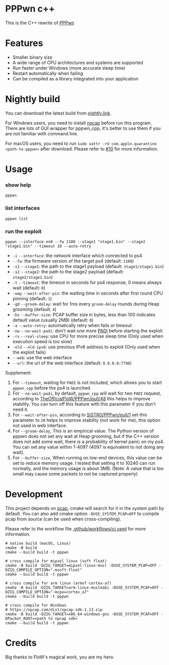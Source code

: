 # PPPwn c++

This is the C++ rewrite of [PPPwn](https://github.com/TheOfficialFloW/PPPwn)

# Features

- Smaller binary size
- A wide range of CPU architectures and systems are supported
- Run faster under Windows (more accurate sleep time)
- Restart automatically when failing
- Can be compiled as a library integrated into your application

# Nightly build

You can download the latest build from [nightly.link](https://nightly.link/xfangfang/PPPwn_cpp/workflows/ci.yaml/main?status=completed).

For Windows users, you need to install [npcap](https://npcap.com) before run this program.
There are lots of GUI wrapper for pppwn_cpp, it's better to use them if you are not familiar with command line.

For macOS users, you need to run `sudo xattr -rd com.apple.quarantine <path-to-pppwn>` after download.
Please refer to [#10](https://github.com/xfangfang/PPPwn_cpp/issues/10) for more information.

# Usage

### show help

```shell
pppwn
```

### list interfaces

```shell
pppwn list
```

### run the exploit

```shell
pppwn --interface en0 --fw 1100 --stage1 "stage1.bin" --stage2 "stage2.bin" --timeout 10 --auto-retry
```

- `-i` `--interface`: the network interface which connected to ps4
- `--fw`: the firmware version of the target ps4 (default: `1100`)
- `-s1` `--stage1`: the path to the stage1 payload (default: `stage1/stage1.bin`)
- `-s2` `--stage2`: the path to the stage2 payload (default: `stage2/stage2.bin`)
- `-t` `--timeout`: the timeout in seconds for ps4 response, 0 means always wait (default: `0`)
- `-wap` `--wait-after-pin`: the waiting time in seconds after first round CPU pinning (default: `1`)
- `-gd` `--groom-delay`: wait for 1ms every `groom-delay` rounds during Heap grooming (default: `4`)
- `-bs` `--buffer-size`: PCAP buffer size in bytes, less than 100 indicates default value (usually 2MB) (default: `0`)
- `-a` `--auto-retry`: automatically retry when fails or timeout
- `-nw` `--no-wait-padi`: don't wait one more [PADI](https://en.wikipedia.org/wiki/Point-to-Point_Protocol_over_Ethernet#Client_to_server:_Initiation_(PADI)) before starting the exploit
- `-rs` `--real-sleep`: use CPU for more precise sleep time (Only used when execution speed is too slow)
- `-old` `--old-ipv6`: use previous IPv6 address to exploit (Only used when the exploit fails)
- `--web`: use the web interface
- `--url`: the url of the web interface (default: `0.0.0.0:7796`)

Supplement:

1. For `--timeout`, waiting for `PADI` is not included, which allows you to start `pppwn_cpp` before the ps4 is launched.
2. For `--no-wait-padi`, by default, `pppwn_cpp` will wait for two `PADI` request, according to [TheOfficialFloW/PPPwn/pull/48](https://github.com/TheOfficialFloW/PPPwn/pull/48) this helps to improve stability. You can turn off this feature with this parameter if you don't need it.
3. For `--wait-after-pin`, according to [SiSTR0/PPPwn/pull/1](https://github.com/SiSTR0/PPPwn/pull/1) set this parameter to `20` helps to improve stability (not work for me), this option not used in web interface.
4. For `--groom-delay`, This is an empirical value. The Python version of pppwn does not set any wait at Heap grooming, but if the C++ version does not add some wait, there is a probability of kernel panic on my ps4. You can set any value within 1-4097 (4097 is equivalent to not doing any wait).
5. For `--buffer-size`, When running on low-end devices, this value can be set to reduce memory usage. I tested that setting it to 10240 can run normally, and the memory usage is about 3MB. (Note: A value that is too small may cause some packets to not be captured properly)

# Development

This project depends on [pcap](https://github.com/the-tcpdump-group/libpcap), cmake will search for it in the system path by default.
You can also add cmake option `-DUSE_SYSTEM_PCAP=OFF` to compile pcap from source (can be used when cross-compiling).

Please refer to the workflow file [.github/workflows/ci.yaml](.github/workflows/ci.yaml) for more information.

```shell
# native build (macOS, Linux)
cmake -B build
cmake --build build -t pppwn

# cross compile for mipsel linux (soft float)
cmake -B build -DZIG_TARGET=mipsel-linux-musl -DUSE_SYSTEM_PCAP=OFF -DZIG_COMPILE_OPTION="-msoft-float"
cmake --build build -t pppwn

# cross compile for arm linux (armv7 cortex-a7)
cmake -B build -DZIG_TARGET=arm-linux-musleabi -DUSE_SYSTEM_PCAP=OFF -DZIG_COMPILE_OPTION="-mcpu=cortex_a7"
cmake --build build -t pppwn

# cross compile for Windows
# https://npcap.com/dist/npcap-sdk-1.13.zip
cmake -B build -DZIG_TARGET=x86_64-windows-gnu -DUSE_SYSTEM_PCAP=OFF -DPacket_ROOT=<path to npcap sdk>
cmake --build build -t pppwn
```

# Credits

Big thanks to FloW's magical work, you are my hero.


